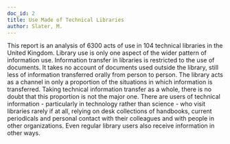 ```yaml
---
doc_id: 2
title: Use Made of Technical Libraries
author: Slater, M.
---
```


This report is an analysis of 6300 acts of use
in 104 technical libraries in the United Kingdom.
Library use is only one aspect of the wider pattern of
information use.  Information transfer in libraries is
restricted to the use of documents.  It takes no
account of documents used outside the library, still
less of information transferred orally from person
to person.  The library acts as a channel in only a
proportion of the situations in which information is
transferred.
Taking technical information transfer as a whole,
there is no doubt that this proportion is not the
major one.  There are users of technical information -
particularly in technology rather than science -
who visit libraries rarely if at all, relying on desk
collections of handbooks, current periodicals and personal
contact with their colleagues and with people in other
organizations.  Even regular library users also receive
information in other ways.